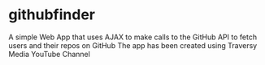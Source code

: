 # githubfinder
A simple Web App that uses AJAX to make calls to the GitHub API to fetch users and their repos on GitHub
The app has been created using Traversy Media YouTube Channel

